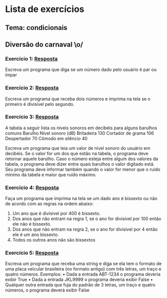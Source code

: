 # Lista de exercícios
## Tema: condicionais
## Diversão do carnaval \o/

### Exercício 1:  [Resposta](https://github.com/YuriAoyamaSE/codigo_s/blob/main/lista_de_exercicios/carnaval04/condicionais01.py)

Escreva um programa que diga se um número dado pelo usuário é par ou ímpar


### Exercício 2: [Resposta](https://github.com/YuriAoyamaSE/codigo_s/blob/main/lista_de_exercicios/carnaval04/condicionais02.py)

Escreva um programa que receba dois números e imprima na tela se o primeiro é divisível pelo segundo.


### Exercício 3: [Resposta](https://github.com/YuriAoyamaSE/codigo_s/blob/main/lista_de_exercicios/carnaval04/condicionais03.py)

A tabela a seguir lista os níveis sonoros em decibéis para alguns barulhos comuns
Barulho	Nível sonoro (dB)
Britadeira	130
Cortador de grama	106
Despertador	70
Cômodo em silêncio	40


Escreva um programa que leia um valor de nível sonoro do usuário em decibéis. Se o valor for um dos que estão na tabela, o programa deve retornar aquele barulho. Caso o número esteja entre algum dos valores da tabela, o programa deve dizer entre quais barulhos o valor digitado está. Seu programa deve informar também quando o valor for menor que o ruído mínimo da tabela e maior que ruído máximo. 


### Exercício 4: [Resposta](https://github.com/YuriAoyamaSE/codigo_s/blob/main/lista_de_exercicios/carnaval04/condicionais04.py)

Faça um programa que imprima na tela se um dado ano é bissexto ou não de acordo com as regras na ordem abaixo:

1.	Um ano que é divisível por 400 é bissexto.
2.	Dos anos que não entram na regra 1, se o ano for divisível por 100 então ele não é bissexto.
3.	Dos anos que não entram na regra 2, se o ano for divisível por 4 então ele é um ano bissexto.
4.	Todos os outros anos não são bissextos


### Exercício 5: [Resposta](https://github.com/YuriAoyamaSE/codigo_s/blob/main/lista_de_exercicios/carnaval04/condicionais05.py)

Escreva um programa que receba uma string e diga se ela tem o formato de uma placa veicular brasileira (no formato antigo) com três letras, um traço e quatro números. Exemplos: 
•	Dada a entrada ABT-1234 o programa deveria exibir True
•	Dada a entrada JKL9999 o programa deveria exibir False
•	Qualquer outra entrada que fuja do padrão de 3 letras, um traço e quatro números, o programa deverá exibir False 
